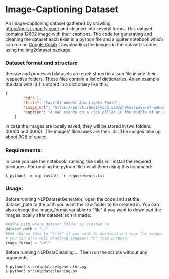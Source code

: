 # Image-Captioning Dataset
An image-captioning dataset gathered by crawling https://burst.shopify.com/ and cleaned into several forms. This dataset contains 12602 image with their captions. 
The code for generating and cleaning the dataset each exist in a python file and a jupiter notebook which can run on [Google Colab](http://colab.research.google.com/).
Downloading the images in the dataset is done using [the img2dataset package](https://github.com/rom1504/img2dataset).

### Dataset format and structure
the raw and processed datasets are each stored in a json file inside their respective folders. These files contain a list of dictionaries. As an example the data with id 1 is stored in a dictionary like this:
```json
{
        "id": 1,
        "title": "Cave Of Wonder And Lights Photo",
        "image_url": "https://burst.shopifycdn.com/photos/cave-of-wonder-and-lights.jpg",
        "caption": "A man stands on a rock pillar in the middle of an underground cave, a large ray of light casts down on him from an opening in the earth above."
    }
```
In case the images are locally saved, they will be stored in two folders: 00000 and 00001. The images' filenames are their ids. The images take up about 3GB of space.

### Requirements:
In case you use the notebook, running the cells will install the required packages. For running the python file install them using this command:

    $ python3 -m pip install -r requirements.txt 

### Usage:
Before running NLPDatasetGenerator, open the code and set the dataset_path to the path you want the raw folder to be created in. You can also change the image_format variable to "file" if you want to download the images locally after dataset.json is made:
```python
###The path where dataset folder is created on
dataset_path = ".."
#### change this to "file" if you want to download and save the images locally after dataset.json is made. 
# you can also call download_images() for this purpose.
image_format = "url"
```
Before running NLPDataCleaning ...
Then run the scripts without any arguments:

    $ python3 src/nlpdatasetgenerator.py
    $ python3 src/nlpdatacleaning.py
